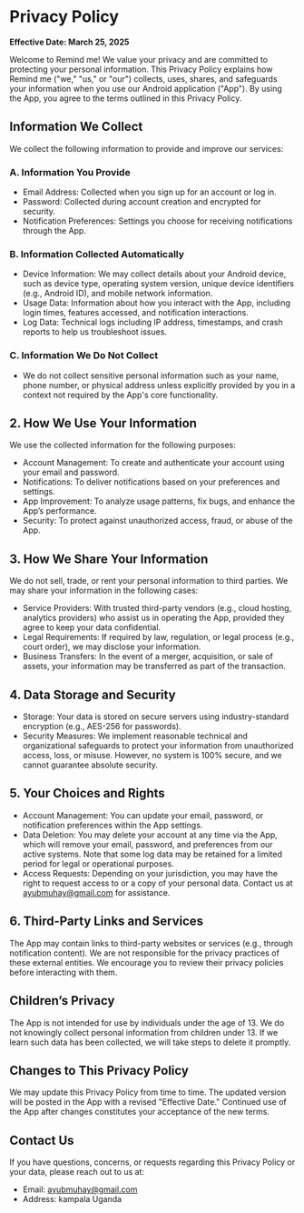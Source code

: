 # Privacy Policy

**Effective Date: March 25, 2025**

Welcome to Remind me! We value your privacy and are committed to protecting your personal information. This Privacy Policy explains how Remind me ("we," "us," or "our") collects, uses, shares, and safeguards your information when you use our Android application ("App"). By using the App, you agree to the terms outlined in this Privacy Policy.

## Information We Collect
We collect the following information to provide and improve our services:

### A. Information You Provide
- Email Address: Collected when you sign up for an account or log in.
- Password: Collected during account creation and encrypted for security.
- Notification Preferences: Settings you choose for receiving notifications through the App.

### B. Information Collected Automatically
- Device Information: We may collect details about your Android device, such as device type, operating system version, unique device identifiers (e.g., Android ID), and mobile network information.
- Usage Data: Information about how you interact with the App, including login times, features accessed, and notification interactions.
- Log Data: Technical logs including IP address, timestamps, and crash reports to help us troubleshoot issues.

### C. Information We Do Not Collect
- We do not collect sensitive personal information such as your name, phone number, or physical address unless explicitly provided by you in a context not required by the App's core functionality.

## 2. How We Use Your Information
We use the collected information for the following purposes:
- Account Management: To create and authenticate your account using your email and password.
- Notifications: To deliver notifications based on your preferences and settings.
- App Improvement: To analyze usage patterns, fix bugs, and enhance the App’s performance.
- Security: To protect against unauthorized access, fraud, or abuse of the App.

## 3. How We Share Your Information
We do not sell, trade, or rent your personal information to third parties. We may share your information in the following cases:
- Service Providers: With trusted third-party vendors (e.g., cloud hosting, analytics providers) who assist us in operating the App, provided they agree to keep your data confidential.
- Legal Requirements: If required by law, regulation, or legal process (e.g., court order), we may disclose your information.
- Business Transfers: In the event of a merger, acquisition, or sale of assets, your information may be transferred as part of the transaction.

## 4. Data Storage and Security
- Storage: Your data is stored on secure servers using industry-standard encryption (e.g., AES-256 for passwords).
- Security Measures: We implement reasonable technical and organizational safeguards to protect your information from unauthorized access, loss, or misuse. However, no system is 100% secure, and we cannot guarantee absolute security.

## 5. Your Choices and Rights
- Account Management: You can update your email, password, or notification preferences within the App settings.
- Data Deletion: You may delete your account at any time via the App, which will remove your email, password, and preferences from our active systems. Note that some log data may be retained for a limited period for legal or operational purposes.
- Access Requests: Depending on your jurisdiction, you may have the right to request access to or a copy of your personal data. Contact us at ayubmuhay@gmail.com for assistance.

## 6. Third-Party Links and Services
The App may contain links to third-party websites or services (e.g., through notification content). We are not responsible for the privacy practices of these external entities. We encourage you to review their privacy policies before interacting with them.

## Children’s Privacy
The App is not intended for use by individuals under the age of 13. We do not knowingly collect personal information from children under 13. If we learn such data has been collected, we will take steps to delete it promptly.

## Changes to This Privacy Policy
We may update this Privacy Policy from time to time. The updated version will be posted in the App with a revised "Effective Date." Continued use of the App after changes constitutes your acceptance of the new terms.

## Contact Us
If you have questions, concerns, or requests regarding this Privacy Policy or your data, please reach out to us at:
- Email: ayubmuhay@gmail.com
- Address: kampala Uganda
